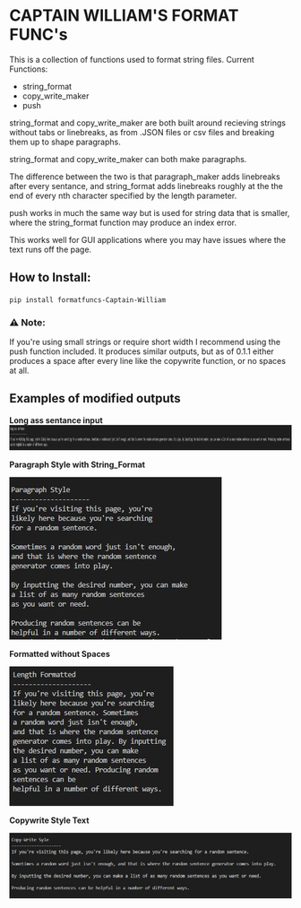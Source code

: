 # CAPTAIN WILLIAM'S FORMAT FUNC's

This is a collection of functions used to format string files. 
Current Functions: 
* string_format
* copy_write_maker
* push

string_format and copy_write_maker are both built around recieving 
strings without tabs or linebreaks, as from .JSON files or csv files 
and breaking them up to shape paragraphs. 

string_format and copy_write_maker can both make paragraphs. 

The difference between the two is that 
paragraph_maker adds linebreaks after every sentance, and
string_format adds linebreaks roughly at the the end of every nth 
character specified by the length parameter. 

push works in much the same way but is used for string data that is smaller, where the string_format function may
produce an index error.

This works well for GUI applications where you may have issues
where the text runs off the page. 

## How to Install:
`pip install formatfuncs-Captain-William`

### ⚠ Note: 
If you're using small strings or require short width I recommend using the push function included. 
It produces similar outputs, but as of 0.1.1 either produces a space after every line like the copywrite function, 
or no spaces at all.
## Examples of modified outputs

**Long ass sentance input**
<img src="https://github.com/The-Captain-William/FormatFuncs/blob/main/examples/long%20ass%20sentance.JPG?raw=true" width="1000" height= "45" />

**Paragraph Style with String_Format**

![](https://github.com/The-Captain-William/FormatFuncs/blob/main/examples/paragraph%20style.JPG?raw=true)

**Formatted without Spaces**

![](https://github.com/The-Captain-William/FormatFuncs/blob/main/examples/length%20formatted.JPG?raw=true)

**Copywrite Style Text**

![](https://github.com/The-Captain-William/FormatFuncs/blob/main/examples/copy-write%20style.JPG?raw=true)
